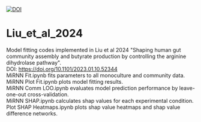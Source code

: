 [![DOI](https://zenodo.org/badge/751548287.svg)](https://doi.org/10.5281/zenodo.14921231)

# Liu_et_al_2024
Model fitting codes implemented in Liu et al 2024 "Shaping human gut community assembly and butyrate production by controlling the arginine dihydrolase pathway". \
DOI: https://doi.org/10.1101/2023.01.10.52344 \
MiRNN Fit.ipynb fits parameters to all monoculture and community data. \
MiRNN Plot Fit.ipynb plots model fitting results. \
MiRNN Comm LOO.ipynb evaluates model prediction performance by leave-one-out cross-validation. \
MiRNN SHAP.ipynb calculates shap values for each experimental condition. \
Plot SHAP Heatmaps.ipynb plots shap value heatmaps and shap value difference networks. 
